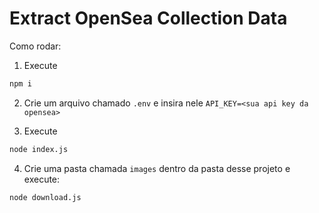 # Extract OpenSea Collection Data

Como rodar:

1. Execute
```bash
npm i
```

2. Crie um arquivo chamado `.env` e insira nele `API_KEY=<sua api key da opensea>`

3. Execute
```bash
node index.js
```

4. Crie uma pasta chamada `images` dentro da pasta desse projeto e execute:
```bash
node download.js
```

